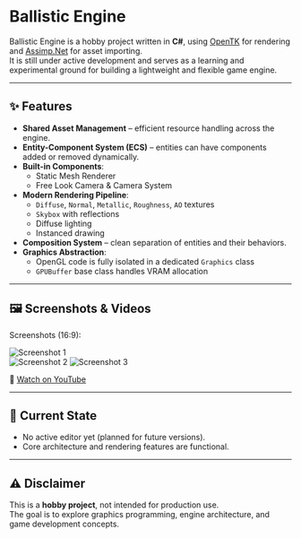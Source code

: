 # Ballistic Engine

Ballistic Engine is a hobby project written in **C#**, using [OpenTK](https://opentk.net/) for rendering and [Assimp.Net](https://github.com/assimp/assimp-net) for asset importing.  
It is still under active development and serves as a learning and experimental ground for building a lightweight and flexible game engine.

---

## ✨ Features

- **Shared Asset Management** – efficient resource handling across the engine.
- **Entity-Component System (ECS)** – entities can have components added or removed dynamically.
- **Built-in Components**:
  - Static Mesh Renderer
  - Free Look Camera & Camera System
- **Modern Rendering Pipeline**:
  - `Diffuse`, `Normal`, `Metallic`, `Roughness`, `AO` textures
  - `Skybox` with reflections
  - Diffuse lighting
  - Instanced drawing
- **Composition System** – clean separation of entities and their behaviors.
- **Graphics Abstraction**:
  - OpenGL code is fully isolated in a dedicated `Graphics` class
  - `GPUBuffer` base class handles VRAM allocation

---

## 🖼️ Screenshots & Videos

Screenshots (16:9):

![Screenshot 1](https://github.com/user-attachments/assets/b0a6f0ff-ceb6-424b-92cb-0abdaebef505)  
![Screenshot 2](https://github.com/user-attachments/assets/ee589419-5371-4b64-a08b-a24ffeb6cb74)
![Screenshot 3](https://github.com/user-attachments/assets/816fb1af-331c-4cb8-96e8-f26593459c94)

🎥 [Watch on YouTube](https://www.youtube.com/watch?v=6uzjT07534k)

---

## 📌 Current State

- No active editor yet (planned for future versions).
- Core architecture and rendering features are functional.

---

## ⚠️ Disclaimer

This is a **hobby project**, not intended for production use.  
The goal is to explore graphics programming, engine architecture, and game development concepts.
